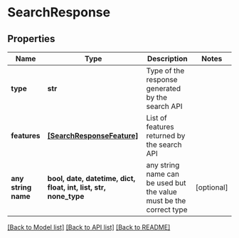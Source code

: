 # SearchResponse


## Properties
Name | Type | Description | Notes
------------ | ------------- | ------------- | -------------
**type** | **str** | Type of the response generated by the search API | 
**features** | [**[SearchResponseFeature]**](SearchResponseFeature.md) | List of features returned by the search API | 
**any string name** | **bool, date, datetime, dict, float, int, list, str, none_type** | any string name can be used but the value must be the correct type | [optional]

[[Back to Model list]](../README.md#documentation-for-models) [[Back to API list]](../README.md#documentation-for-api-endpoints) [[Back to README]](../README.md)


